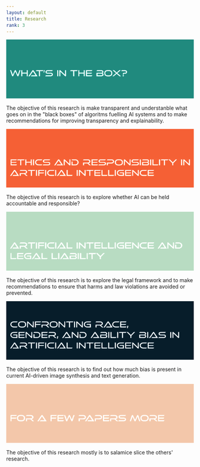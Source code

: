 ```yaml
---
layout: default
title: Research
rank: 3
---
```

![Research Project, no. 1](/assets/img/proj1.png "What's in the Box?")

The objective of this research is make transparent and understanble what goes on in the "black boxes" of algoritms fuelling AI systems and to make recommendations for improving transparency and explainability.

![Research Project, no. 2](/assets/img/proj2.png "Ethics and Responsibility in Artificial Intelligence")

The objective of this research is to explore whether AI can be held accountable and responsible?

![Research Project, no. 3](/assets/img/proj3.png "Artificial Intelligence and Legal Liability")

The objective of this research is to explore the legal framework and to make recommendations to ensure that harms and law violations are avoided or prevented.

![Research Project, no. 4](/assets/img/proj4.png "Confronting Race, Gender, and Ability Bias in Artificial Intelligence")

The objective of this research is to find out how much bias is present in current AI-driven image synthesis and text generation.

![Research Project, no. 5](/assets/img/proj5.png "For a Few Papers More")

The objective of this research mostly is to salamice slice the others' research.

